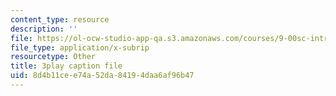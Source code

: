 ```yaml
---
content_type: resource
description: ''
file: https://ol-ocw-studio-app-qa.s3.amazonaws.com/courses/9-00sc-introduction-to-psychology-fall-2011/8d4b11cee74a52da84194daa6af96b47_SBrCPDC21f4.vtt
file_type: application/x-subrip
resourcetype: Other
title: 3play caption file
uid: 8d4b11ce-e74a-52da-8419-4daa6af96b47
---
```

